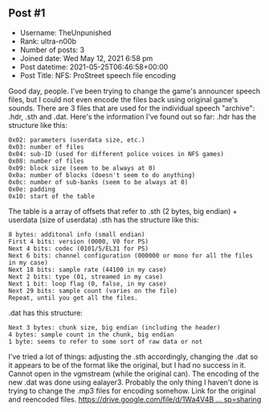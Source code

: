 ## Post #1
- Username: TheUnpunished
- Rank: ultra-n00b
- Number of posts: 3
- Joined date: Wed May 12, 2021 6:58 pm
- Post datetime: 2021-05-25T06:46:58+00:00
- Post Title: NFS: ProStreet speech file encoding

Good day, people.
I've been trying to change the game's announcer speech files, but I could not even encode the files back using original game's sounds. There are 3 files that are used for the individual speech "archive": .hdr, .sth and .dat.
Here's the information I've found out so far:
.hdr has the structure like this:

```
0x02: parameters (userdata size, etc.)
0x03: number of files
0x04: sub-ID (used for different police voices in NFS games)
0x08: number of files
0x09: block size (seem to be always at 0)
0x0a: number of blocks (doesn't seem to do anything)
0x0c: number of sub-banks (seem to be always at 0)
0x0e: padding
0x10: start of the table
```

The table is a array of offsets that refer to .sth (2 bytes, big endian) + userdata (size of userdata)
.sth has the structure like this:

```
8 bytes: additonal info (small endian)
First 4 bits: version (0000, V0 for PS)
Next 4 bits: codec (0101/5/EL31 for PS)
Next 6 bits: channel configuration (000000 or mono for all the files in my case)
Next 18 bits: sample rate (44100 in my case)
Next 2 bits: type (01, streamed in my case)
Next 1 bit: loop flag (0, false, in my case)
Next 29 bits: sample count (varies on the file)
Repeat, until you get all the files.
```

.dat has this structure:

```
Next 3 bytes: chunk size, big endian (including the header)
4 bytes: sample count in the chunk, big endian
1 byte: seems to refer to some sort of raw data or not
```

I've tried a lot of things: adjusting the .sth accordingly, changing the .dat so it appears to be of the format like the original, but I had no success in it. Cannot open in the vgmstream (while the original can). The encoding of the new .dat was done using ealayer3. Probably the only thing I haven't done is trying to change the .mp3 files for encoding somehow.
Link for the original and reencoded files.
[https://drive.google.com/file/d/1Wa4V4B ... sp=sharing](https://drive.google.com/file/d/1Wa4V4BrLc-pYhAkqU1Twt9-e_dIQ6IQ8/view?usp=sharing)

